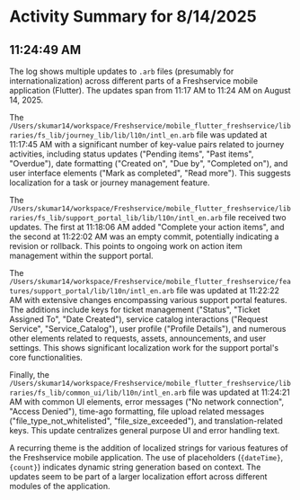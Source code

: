 # Activity Summary for 8/14/2025

## 11:24:49 AM
The log shows multiple updates to `.arb` files (presumably for internationalization) across different parts of a Freshservice mobile application (Flutter).  The updates span from 11:17 AM to 11:24 AM on August 14, 2025.

The `/Users/skumar14/workspace/Freshservice/mobile_flutter_freshservice/libraries/fs_lib/journey_lib/lib/l10n/intl_en.arb` file was updated at 11:17:45 AM with a significant number of key-value pairs related to journey activities, including status updates ("Pending items", "Past items", "Overdue"), date formatting ("Created on", "Due by", "Completed on"), and user interface elements ("Mark as completed", "Read more").  This suggests localization for a task or journey management feature.

The `/Users/skumar14/workspace/Freshservice/mobile_flutter_freshservice/libraries/fs_lib/support_portal_lib/lib/l10n/intl_en.arb` file received two updates. The first at 11:18:06 AM added "Complete your action items", and the second at 11:22:02 AM was an empty commit, potentially indicating a revision or rollback.  This points to ongoing work on action item management within the support portal.

The `/Users/skumar14/workspace/Freshservice/mobile_flutter_freshservice/features/support_portal/lib/l10n/intl_en.arb` file was updated at 11:22:22 AM with extensive changes encompassing various support portal features.  The additions include keys for ticket management ("Status", "Ticket Assigned To", "Date Created"), service catalog interactions ("Request Service", "Service_Catalog"), user profile ("Profile Details"), and numerous other elements related to requests, assets, announcements, and user settings.  This shows significant localization work for the support portal's core functionalities.

Finally, the `/Users/skumar14/workspace/Freshservice/mobile_flutter_freshservice/libraries/fs_lib/common_ui/lib/l10n/intl_en.arb` file was updated at 11:24:21 AM with common UI elements, error messages ("No network connection", "Access Denied"), time-ago formatting, file upload related messages ("file_type_not_whitelisted", "file_size_exceeded"), and translation-related keys.  This update centralizes general purpose UI and error handling text.

A recurring theme is the addition of localized strings for various features of the Freshservice mobile application. The use of placeholders (`{dateTime}`, `{count}`) indicates dynamic string generation based on context.  The updates seem to be part of a larger localization effort across different modules of the application.
